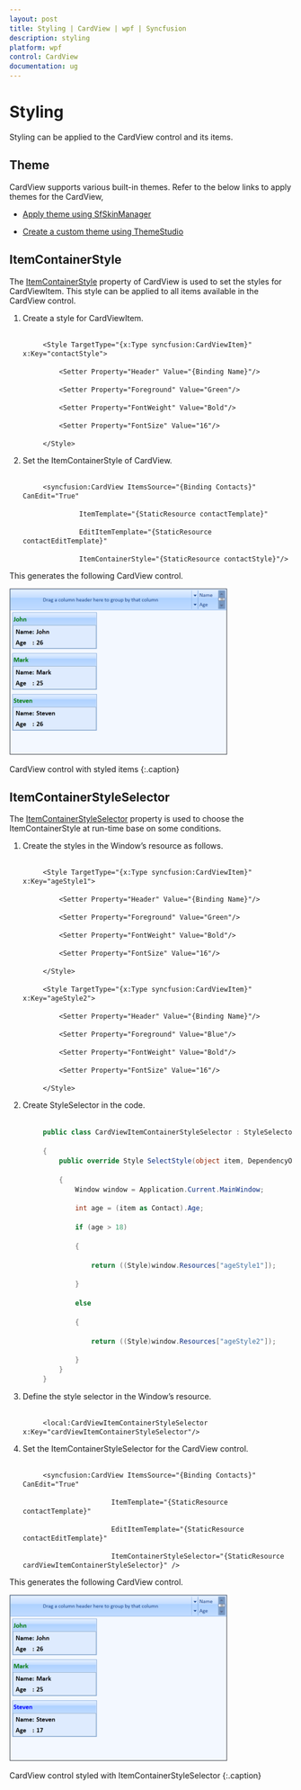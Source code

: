 ```yaml
---
layout: post
title: Styling | CardView | wpf | Syncfusion
description: styling
platform: wpf
control: CardView
documentation: ug
---
```


# Styling

Styling can be applied to the CardView control and its items. 

## Theme

CardView supports various built-in themes. Refer to the below links to apply themes for the CardView,

  * [Apply theme using SfSkinManager](https://help.syncfusion.com/wpf/themes/skin-manager)
	
  * [Create a custom theme using ThemeStudio](https://help.syncfusion.com/wpf/themes/theme-studio#creating-custom-theme)

## ItemContainerStyle

The [ItemContainerStyle](https://docs.microsoft.com/en-us/dotnet/api/system.windows.controls.itemscontrol.itemcontainerstyle?view=netframework-4.7.2) property of CardView is used to set the styles for CardViewItem. This style can be applied to all items available in the CardView control.

1. Create a style for CardViewItem.

   ~~~ xaml

		<Style TargetType="{x:Type syncfusion:CardViewItem}" x:Key="contactStyle">

			<Setter Property="Header" Value="{Binding Name}"/>

			<Setter Property="Foreground" Value="Green"/>

			<Setter Property="FontWeight" Value="Bold"/>

			<Setter Property="FontSize" Value="16"/>

		</Style>

   ~~~
   
2. Set the ItemContainerStyle of CardView.
   
   ~~~ xaml

		<syncfusion:CardView ItemsSource="{Binding Contacts}" CanEdit="True" 

				 ItemTemplate="{StaticResource contactTemplate}"

				 EditItemTemplate="{StaticResource contactEditTemplate}"

				 ItemContainerStyle="{StaticResource contactStyle}"/>

   ~~~
   
This generates the following CardView control.

![CardView control with styled items](Styling_images/Styling_img1.png)

CardView control with styled items
{:.caption}

## ItemContainerStyleSelector

The [ItemContainerStyleSelector](https://docs.microsoft.com/en-us/dotnet/api/system.windows.controls.itemscontrol.itemcontainerstyleselector?view=netframework-4.7.2) property is used to choose the ItemContainerStyle at run-time base on some conditions. 

1. Create the styles in the Window’s resource as follows.

   ~~~ xaml

		<Style TargetType="{x:Type syncfusion:CardViewItem}" x:Key="ageStyle1">

			<Setter Property="Header" Value="{Binding Name}"/>

			<Setter Property="Foreground" Value="Green"/>

			<Setter Property="FontWeight" Value="Bold"/>

			<Setter Property="FontSize" Value="16"/>

		</Style>

		<Style TargetType="{x:Type syncfusion:CardViewItem}" x:Key="ageStyle2">

			<Setter Property="Header" Value="{Binding Name}"/>

			<Setter Property="Foreground" Value="Blue"/>

			<Setter Property="FontWeight" Value="Bold"/>

			<Setter Property="FontSize" Value="16"/>

		</Style>

   ~~~
   
2. Create StyleSelector in the code.

   ~~~ csharp

		public class CardViewItemContainerStyleSelector : StyleSelector

		{
			public override Style SelectStyle(object item, DependencyObject container)

			{
				Window window = Application.Current.MainWindow;

				int age = (item as Contact).Age;

				if (age > 18)

				{

					return ((Style)window.Resources["ageStyle1"]);

				}

				else

				{

					return ((Style)window.Resources["ageStyle2"]);

				}
			}
		}

   ~~~

3. Define the style selector in the Window’s resource.


   ~~~ xaml

		<local:CardViewItemContainerStyleSelector x:Key="cardViewItemContainerStyleSelector"/>

   ~~~

4. Set the ItemContainerStyleSelector for the CardView control.


   ~~~ xaml

		<syncfusion:CardView ItemsSource="{Binding Contacts}" CanEdit="True" 

						 ItemTemplate="{StaticResource contactTemplate}"

						 EditItemTemplate="{StaticResource contactEditTemplate}"

						 ItemContainerStyleSelector="{StaticResource cardViewItemContainerStyleSelector}" />

   ~~~

This generates the following CardView control.

![CardView control styled with ItemContainerStyleSelector](Styling_images/Styling_img2.png)

CardView control styled with ItemContainerStyleSelector
{:.caption}